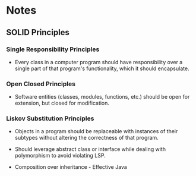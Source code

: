 # Notes

## SOLID Principles

### Single Responsibility Principles

- Every class in a computer program should have responsibility over a single part of that program's functionality, which it should encapsulate.

### Open Closed Principles

- Software entities (classes, modules, functions, etc.) should be open for extension, but closed for modification.

### Liskov Substitution Principles

- Objects in a program should be replaceable with instances of their subtypes without altering the correctness of that program.

- Should leverage abstract class or interface while dealing with polymorphism to avoid violating LSP. 

- Composition over inheritance - Effective Java
